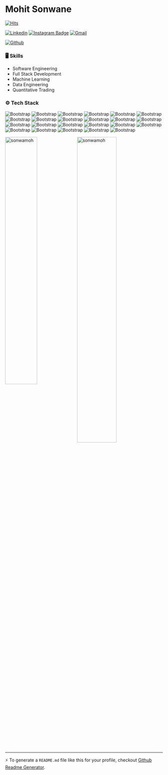 # Mohit Sonwane

[![Hits](https://hits.seeyoufarm.com/api/count/incr/badge.svg?url=https%3A%2F%2Fgithub.com%2Fsonwamoh%2Fsonwamoh&count_bg=%2379C83D&title_bg=%23555555&icon=&icon_color=%23E7E7E7&title=Profile+Views&edge_flat=false)](https://hits.seeyoufarm.com)

[![Linkedin](https://img.shields.io/badge/-LinkedIn-blue?style=flat&logo=Linkedin&logoColor=white)](https://www.linkedin.com/in/sonwamoh/)
[![Instagram Badge](https://img.shields.io/badge/-Instagram-purple?logo=instagram&logoColor=white&link=https://instagram.com/mohit_mk.s/)](https://www.instagram.com/mohit_mk.s)
[![Gmail](https://img.shields.io/badge/-Gmail-c14438?style=flat&logo=Gmail&logoColor=white)](mailto:mohit.sonwane@sjsu.edu)

[![Github](https://img.shields.io/github/followers/sonwamoh?label=Follow&style=social)](https://github.com/sonwamoh)



### 🖥 Skills

- Software Engineering
- Full Stack Development
- Machine Learning
- Data Engineering
- Quantitative Trading
### ⚙️ Tech Stack

![Bootstrap](https://img.shields.io/badge/-Python-05122A?style=flat-square&logo=Python&color=f9f9ce) ![Bootstrap](https://img.shields.io/badge/-Java-05122A?style=flat-square&logo=Java&color=f9f9ce) ![Bootstrap](https://img.shields.io/badge/-SQL-05122A?style=flat-square&logo=SQL&color=f9f9ce) ![Bootstrap](https://img.shields.io/badge/-Django-05122A?style=flat-square&logo=Django&color=f9f9ce) ![Bootstrap](https://img.shields.io/badge/-Spring%20Boot-05122A?style=flat-square&logo=Spring-Boot&color=f9f9ce) ![Bootstrap](https://img.shields.io/badge/-MySQL-05122A?style=flat-square&logo=MySQL&color=f9f9ce) ![Bootstrap](https://img.shields.io/badge/-Firebase-05122A?style=flat-square&logo=Firebase&color=f9f9ce) ![Bootstrap](https://img.shields.io/badge/-Redis-05122A?style=flat-square&logo=Redis&color=f9f9ce) ![Bootstrap](https://img.shields.io/badge/-SQlite-05122A?style=flat-square&logo=SQlite&color=f9f9ce) ![Bootstrap](https://img.shields.io/badge/-JavaScript-05122A?style=flat-square&logo=JavaScript&color=f9f9ce) ![Bootstrap](https://img.shields.io/badge/-TypeScript-05122A?style=flat-square&logo=TypeScript&color=f9f9ce) ![Bootstrap](https://img.shields.io/badge/-Angular-05122A?style=flat-square&logo=Angular&color=f9f9ce) ![Bootstrap](https://img.shields.io/badge/-React-05122A?style=flat-square&logo=React&color=f9f9ce) ![Bootstrap](https://img.shields.io/badge/-JavaFX-05122A?style=flat-square&logo=JavaFX&color=f9f9ce) ![Bootstrap](https://img.shields.io/badge/-Bootstrap-05122A?style=flat-square&logo=Bootstrap&color=f9f9ce) ![Bootstrap](https://img.shields.io/badge/-MUI-05122A?style=flat-square&logo=MUI&color=f9f9ce) ![Bootstrap](https://img.shields.io/badge/-Scikitlearn-05122A?style=flat-square&logo=Scikitlearn&color=f9f9ce) ![Bootstrap](https://img.shields.io/badge/-TensorFlow-05122A?style=flat-square&logo=TensorFlow&color=f9f9ce) ![Bootstrap](https://img.shields.io/badge/-Docker-05122A?style=flat-square&logo=Docker&color=f9f9ce) ![Bootstrap](https://img.shields.io/badge/-Git-05122A?style=flat-square&logo=Git&color=f9f9ce) ![Bootstrap](https://img.shields.io/badge/-Google%20Cloud-05122A?style=flat-square&logo=Google-Cloud&color=f9f9ce) ![Bootstrap](https://img.shields.io/badge/-SAP%20-05122A?style=flat-square&logo=SAP&color=f9f9ce) ![Bootstrap](https://img.shields.io/badge/-Linux-05122A?style=flat-square&logo=Linux&color=f9f9ce)

<div>
  <img width="45%" align="left" src="https://github-readme-stats.vercel.app/api/top-langs?username=sonwamoh&show_icons=true&locale=en&layout=compact" alt="sonwamoh" />
  <img width="50%"  src="https://github-readme-streak-stats.herokuapp.com/?user=sonwamoh&" alt="sonwamoh" />
</div>


---
:zap: To generate a `README.md` file like this for your profile, checkout [Github Readme Generator](https://hejazizo-github-profile-readme-srcstreamlit-app-i6skm7.streamlit.app/).
